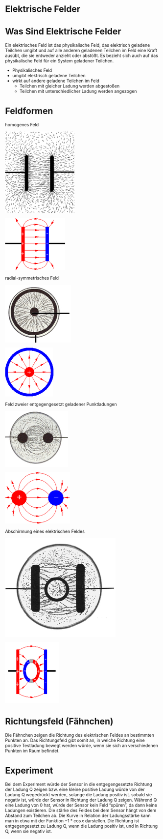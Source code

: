 # Elektrische Felder

# Was Sind Elektrische Felder

Ein elektrisches Feld ist das physikalische Feld, das elektrisch geladene Teilchen umgibt und auf alle anderen geladenen Teilchen im Feld eine Kraft ausübt, die sie entweder anzieht oder abstößt. Es bezieht sich auch auf das physikalische Feld für ein System geladener Teilchen.

- Physikalisches Feld
- umgibt elektrisch geladene Teilchen
- wirkt auf andere geladene Teilchen im Feld
    - Teilchen mit gleicher Ladung werden abgestoßen
    - Teilchen mit unterschiedlicher Ladung werden angezogen

# Feldformen

homogenes Feld

![feld_homogen2_ladungenmittel_gru.jpg](Elektrische%20Felder/feld_homogen2_ladungenmittel_gru.jpg)

![feld_homogen03_ladungenmittel_gru.gif](Elektrische%20Felder/feld_homogen03_ladungenmittel_gru.gif)

radial-symmetrisches Feld

![feld_radial1_ladungenmittel_gru.jpg](Elektrische%20Felder/feld_radial1_ladungenmittel_gru.jpg)

![feld_radial3_ladungenmittel_gru.gif](Elektrische%20Felder/feld_radial3_ladungenmittel_gru.gif)

Feld zweier entgegengesetzt geladener Punktladungen

![feld_zw_punkt_ladungenmittel_gru.jpg](Elektrische%20Felder/feld_zw_punkt_ladungenmittel_gru.jpg)

![feld_2_punkt_ladungenmittel_gru.png](Elektrische%20Felder/feld_2_punkt_ladungenmittel_gru.png)

Abschirmung eines elektrischen Feldes

![feld_abschirm1_ladungenmittel_gru.jpg](Elektrische%20Felder/feld_abschirm1_ladungenmittel_gru.jpg)

![Untitled](Elektrische%20Felder/Untitled.png)

# Richtungsfeld (Fähnchen)

Die Fähnchen zeigen die Richtung des elektrischen Feldes an bestimmten Punkten an. Das Richtungsfeld gibt somit an, in welche Richtung eine positive Testladung bewegt werden würde, wenn sie sich an verschiedenen Punkten im Raum befindet.

# Experiment

Bei dem Experiment würde der Sensor in die entgegengesetzte Richtung der Ladung Q zeigen bzw. eine kleine positive Ladung würde von der Ladung Q wegedrückt werden, solange die Ladung positiv ist. sobald sie negativ ist, würde der Sensor in Richtung der Ladung Q zeigen. Während Q eine Ladung von 0 hat, würde der Sensor kein Feld “spüren”, da dann keine Ladungen existieren. Die stärke des Feldes bei dem Sensor hängt von dem Abstand zum Teilchen ab. Die Kurve in Relation der Ladungsstärke kann man in etwa mit der Funktion $-1*\cos x$ darstellen. Die Richtung ist entgegengesetzt zu Ladung Q, wenn die Ladung positiv ist, und in Richtung Q, wenn sie negativ ist.
